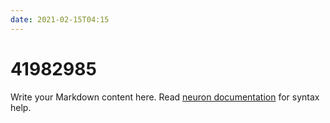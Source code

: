 ```yaml
---
date: 2021-02-15T04:15
---
```


# 41982985

Write your Markdown content here. Read [neuron documentation](https://neuron.zettel.page/2011404.html) for syntax help.

